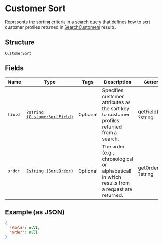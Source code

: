 
# Customer Sort

Represents the sorting criteria in a [search query](../../doc/models/customer-query.md) that defines how to sort
customer profiles returned in [SearchCustomers](../../doc/apis/customers.md#search-customers) results.

## Structure

`CustomerSort`

## Fields

| Name | Type | Tags | Description | Getter | Setter |
|  --- | --- | --- | --- | --- | --- |
| `field` | [`?string (CustomerSortField)`](../../doc/models/customer-sort-field.md) | Optional | Specifies customer attributes as the sort key to customer profiles returned from a search. | getField(): ?string | setField(?string field): void |
| `order` | [`?string (SortOrder)`](../../doc/models/sort-order.md) | Optional | The order (e.g., chronological or alphabetical) in which results from a request are returned. | getOrder(): ?string | setOrder(?string order): void |

## Example (as JSON)

```json
{
  "field": null,
  "order": null
}
```

